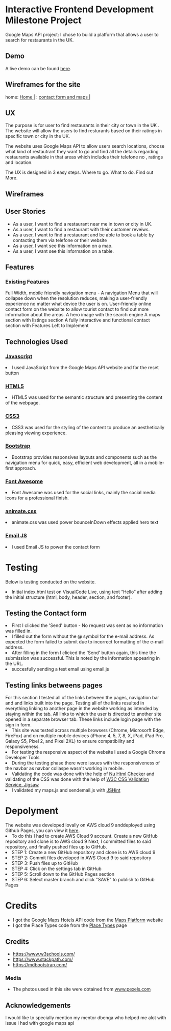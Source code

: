 <h1>Interactive Frontend Development Milestone Project</h1>
Google Maps API project: I chose to build a platform that allows a user to search for restaurants in the UK.


## Demo
A live demo can be found [here](https://rameez1822534.github.io/interactive-milestone/).

<h2>Wireframes for the site</h2>

home: <a href="./interactive-project/wireframes/20200415_000009.jpg">Home </a>| 
    : <a href="./interactive-project/wireframes/20200414_235818.jpg">contact form and maps </a>|
<h2>UX</h2>
The purpose is for user to find restaurants in their city or town in the UK . The website will allow the users to find resturants based on their ratings in specific town or city in the UK.

The website uses Google Maps API to allow users search locations, choose what kind of restautrant they want to go and find all the details regarding restaurants available in that areas which
includes their telefone no , ratings and location.


The UX is designed in 3 easy steps. Where to go. What to do. Find out More.

<h2>Wireframes</h2>

<h2>User Stories</h2>
<ul>
<li>As a user, I want to find a restaurant near me in town or city in UK.</li>
<li>As a user, I want to find a restaurant with their customer reveiws.</li>
<li>As a user, I want to find a restaurant and be able to book a table by contacting them via telefone or their website</li>
<li>As a user, I want see this information on a map.</li>
<li>As a user, I want see this information on a table.</li>
</ul>
<h2>Features</h2>
<h3>Existing Features</h3>
Full Width, mobile friendly navigation menu - A navigation Menu that will collapse down when the resolution reduces, making a user-friendly experience no matter what device the user is on.
User-friendly online contact form on the website to allow tourist contact to find out more information about the areas.
A hero image with the search engine 
A maps section with listings section 
A fully interactive and functional contact section with  
Features Left to Implement

<h2>Technologies Used</h2>
<h3><a href="https://developer.mozilla.org/en-US/docs/Web/JavaScript">Javascript</a></h3>
<li>I used JavaScript from the Google Maps API website and for the reset button</li>
<h3><a href="https://en.wikipedia.org/wiki/HTML5">HTML5</h3></a>
<li>HTML5 was used for the semantic structure and presenting the content of the webpage.</li>
<h3><a href="https://developer.mozilla.org/en-US/docs/Web/CSS/CSS3">CSS3</h3></a>
<li>CSS3 was used for the styling of the content to produce an aesthetically pleasing viewing experience.</li>
<h3><a href="https://getbootstrap.com/">Bootstrap</h3></a>
<li>Bootstrap provides responsives layouts and components such as the navigation menu for quick, easy, efficient web development, all in a mobile-first approach.</li>
<h3><a href="https://fontawesome.com/">Font Awesome</h3></a>
<li>Font Awesome was used for the social links, mainly the social media icons for a professional finish.</li>
<h3><a href="https://daneden.github.io/animate.css/">animate.css</h3></a>
<li>animate.css was used power bounceInDown effects applied hero text</li>
<h3><a href="https://www.emailjs.com/">Email JS</h3></a>
<li>I used Email JS to power the contact form</li>

<h1>Testing</h1>

Below is testing conducted on the website.

 <li>Initial index.html test on VisualCode Live, using text “Hello” after adding the initial structure (html, body, header, section, and footer). </li>
 
<h2>Testing the Contact form</h2>
<li>First I clicked the 'Send' button - No request was sent as no information was filled in.</li>
<li>I filled out the form without the @ symbol for the e-mail address. As expected the form failed to submit due to incorrect formatting of the e-mail address.</li>
<li>After filling in the form I clicked the 'Send' button again, this time the submission was successful. This is noted by the information appearing in the URL.</li>
<li>succesfully sending a test email using email.js</li>
 
<h2>Testing links betweens pages</h2>
For this section I tested all of the links between the pages, navigation bar and and links built into the page. Testing all of the links resulted in everything linking to another page in the website working as intended by staying within the tab.
All links to which the user is directed to another site opened in a separate browser tab. These links include login page with the sign in form.

<li>This site was tested across multiple browsers (Chrome, Microsorft Edge, FireFox) and on multiple mobile devices (iPhone 4, 5, 7, 8, X, iPad, iPad Pro, Galaxy S5, Pixel 2, and Pixel 2XL) to ensure compatibility and responsiveness.  </li>
<li>For testing the responsive aspect of the website I used a Google Chrome Developer Tools</li>
<li>During the testing phase there were issues with the responsiveness of the navbar as navbar collaspe wasn't working in mobile.</li>
<li>Validating the code was done with the help of <a href="https://validator.w3.org/nu/#textarea">Nu Html Checker</a> and validating of the CSS was done with the help of <a href="https://jigsaw.w3.org/css-validator/">W3C CSS Validation Service, Jigsaw</a></li>
<li>I validated my maps.js and sendemail.js with <a href="https://jshint.com/">JSHint</a></li>

<h1>Depolyment</h1>
The website was developed lovally on AWS cloud 9 anddeployed using Github Pages, you can view it <a href="https://tobinwebdesign.github.io/Interactive-Frontend-Development-Milestone-Project/">here</a>.
<li>To do this I had to create AWS Cloud 9 account.
Create a new GitHub repository and clone is to AWS cloud 9 Next, I committed files to said repository, and finally pushed files up to GitHub.</li>
<li>STEP 1: Create a new GitHub repository and clone is to AWS cloud 9</li>
<li>STEP 2: Commit files developed in AWS Cloud 9 to said repository </li>
<li>STEP 3: Push files up to GitHub  </li>
<li>STEP 4: Click on the settings tab in GitHub</li>
<li>STEP 5: Scroll down to the GitHub Pages section</li>
<li>STEP 6: Select master branch and click "SAVE" to publish to GitHub Pages</li>
<h1>Credits</h1>
<ul>
<li>I got the Google Maps Hotels API code from the <a href="https://developers.google.com/maps/documentation/javascript/examples/places-autocomplete-hotelsearch" rel="nofollow">Maps Platform</a> website</li>
<li>I got the Place Types code from the <a href="https://developers.google.com/places/supported_types" rel="nofollow">Place Types</a> page</li>
</ul>

## Credits
- https://www.w3schools.com/
- https://www.stackpath.com/
- https://mdbootstrap.com/
### Media
- The photos used in this site were obtained from www.pexels.com

<h2>Acknowledgements</h2>

<P>I would like to specially mention my mentor dbenga who helped me alot with issue i had with google maps api  </P>
